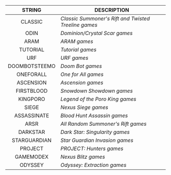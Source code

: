 |STRING|DESCRIPTION|
|:-:|-|
|CLASSIC|*Classic Summoner's Rift and Twisted Treeline games*
|ODIN|*Dominion/Crystal Scar games*
|ARAM|*ARAM games*
|TUTORIAL|*Tutorial games*
|URF|*URF games*
|DOOMBOTSTEEMO|*Doom Bot games*
|ONEFORALL|*One for All games*
|ASCENSION|*Ascension games*
|FIRSTBLOOD|*Snowdown Showdown games*
|KINGPORO|*Legend of the Poro King games*
|SIEGE|*Nexus Siege games*
|ASSASSINATE|*Blood Hunt Assassin games*
|ARSR|*All Random Summoner's Rift games*
|DARKSTAR|*Dark Star: Singularity games*
|STARGUARDIAN|*Star Guardian Invasion games*
|PROJECT|*PROJECT: Hunters games*
|GAMEMODEX|*Nexus Blitz games*
|ODYSSEY|*Odyssey: Extraction games*
